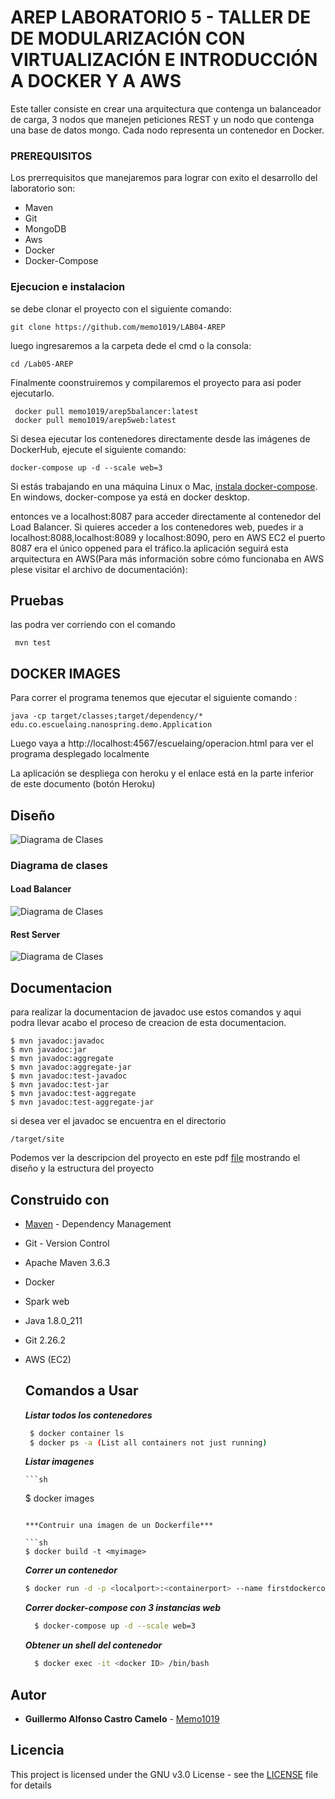 # AREP LABORATORIO 5 - TALLER DE DE MODULARIZACIÓN CON VIRTUALIZACIÓN E INTRODUCCIÓN A DOCKER Y A AWS

Este taller consiste en crear una arquitectura que contenga un balanceador de carga, 3 nodos que manejen peticiones REST y un nodo que contenga una base de datos mongo. Cada nodo representa un contenedor en Docker.


### PREREQUISITOS

Los prerrequisitos que manejaremos para lograr con exito el desarrollo del laboratorio son:
- Maven
- Git
- MongoDB
- Aws
- Docker
- Docker-Compose

### Ejecucion e instalacion
se debe clonar el proyecto con el siguiente comando:

```
git clone https://github.com/memo1019/LAB04-AREP
```
luego ingresaremos a la carpeta dede el cmd o la consola:
```
cd /Lab05-AREP
```
Finalmente coonstruiremos y compilaremos el proyecto para asi poder ejecutarlo.
```
 docker pull memo1019/arep5balancer:latest
 docker pull memo1019/arep5web:latest
```

Si desea ejecutar los contenedores directamente desde las imágenes de DockerHub, ejecute el siguiente comando:
```
docker-compose up -d --scale web=3
```
Si estás trabajando en una máquina Linux o Mac, [instala docker-compose](https://docs.docker.com/compose/install/).
En windows, docker-compose ya está en docker desktop.

entonces ve a localhost:8087 para acceder directamente al contenedor del Load Balancer.
Si quieres acceder a los contenedores web, puedes ir a localhost:8088,localhost:8089 y localhost:8090, pero en AWS EC2 el puerto 8087 era el único oppened para el tráfico.la aplicación seguirá esta arquitectura en AWS(Para más información sobre cómo funcionaba en AWS plese visitar el archivo de documentación):

## Pruebas
las podra ver corriendo con el comando 

```
 mvn test
```

## DOCKER IMAGES

Para correr el programa tenemos que ejecutar el siguiente comando :

```
java -cp target/classes;target/dependency/* edu.co.escuelaing.nanospring.demo.Application
```
Luego vaya a http://localhost:4567/escuelaing/operacion.html para ver el programa desplegado localmente


La aplicación se despliega con heroku y el enlace está en la parte inferior de este documento (botón Heroku)

## Diseño

![Diagrama de Clases](/imagenes/prueba8.png)
### Diagrama de clases
#### Load Balancer
![Diagrama de Clases](/imagenes/prueba7.png)

#### Rest Server
![Diagrama de Clases](/imagenes/prueba6.png)
## Documentacion
para realizar la documentacion de javadoc use estos comandos y aqui podra llevar acabo el proceso de creacion de esta documentacion.
```
$ mvn javadoc:javadoc
$ mvn javadoc:jar
$ mvn javadoc:aggregate
$ mvn javadoc:aggregate-jar
$ mvn javadoc:test-javadoc
$ mvn javadoc:test-jar
$ mvn javadoc:test-aggregate
$ mvn javadoc:test-aggregate-jar
```
si desea ver el javadoc se encuentra en el directorio
```
/target/site
```

Podemos ver la descripcion del proyecto en este pdf [file](/lab4.pdf) mostrando el diseño y la estructura del proyecto

## Construido con

* [Maven](https://maven.apache.org/) - Dependency Management
* Git - Version Control    
* Apache Maven 3.6.3
* Docker
* Spark web
* Java 1.8.0_211
* Git 2.26.2
* AWS (EC2)
   
  ## Comandos a Usar
  
  ***Listar todos los contenedores***
  
   ```sh
    $ docker container ls 
    $ docker ps -a (List all containers not just running)
   ```
     
    ***Listar imagenes***

      ```sh
    $ docker images  
     ```

   ***Contruir una imagen de un Dockerfile***

    ```sh
    $ docker build -t <myimage> 
  ```
   ***Correr un contenedor***

    ```sh
    $ docker run -d -p <localport>:<containerport> --name firstdockercontainer <image> 
  ```
   ***Correr docker-compose con 3 instancias web***

  ```sh
    $ docker-compose up -d --scale web=3
  ```

   ***Obtener un shell del contenedor***

  ```sh
    $ docker exec -it <docker ID> /bin/bash
  ```

## Autor

* **Guillermo Alfonso Castro Camelo** - [Memo1019](https://github.com/memo1019)

## Licencia

This project is licensed under the GNU v3.0 License - see the [LICENSE](LICENSE.txt) file for details
